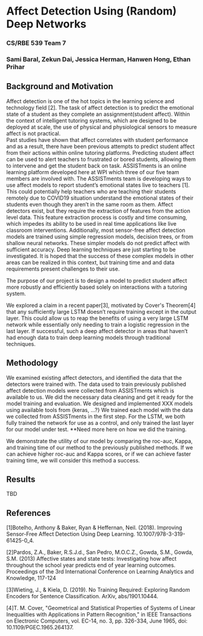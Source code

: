 # Affect Detection Using (Random) Deep Networks
### CS/RBE 539 Team 7 
### Sami Baral, Zekun Dai, Jessica Herman, Hanwen Hong, Ethan Prihar

## Background and Motivation

Affect detection is one of the hot topics in the learning science and technology field [2]. The task of affect detection is to predict the emotional state of a student as they complete an assignment(student affect).  Within the context of intelligent tutoring systems, which are designed to be deployed at scale, the use of physical and physiological sensors to measure affect is not practical.  
Past studies have shown that affect correlates with student performance and as a result, there have been previous attempts to predict student affect from their actions within online tutoring platforms. Predicting student affect can be used to alert teachers to frustrated or bored students, allowing them to intervene and get the student back on task.  ASSISTments is an online learning platform developed here at WPI which three of our five team members are involved with.  The ASSISTments team is developing ways to use affect models to report student’s emotional states live to teachers [1]. This could potentially help teachers who are teaching their students remotely due to COVID19 situation understand the emotional states of their students even though they aren’t in the same room as them.
Affect detectors exist, but they require the extraction of features from the action level data.  This feature extraction process is costly and time consuming, which impedes its ability to be used in real time applications like live classroom interventions. Additionally, most sensor-free affect detection models are trained using simple regression models, decision trees, or from shallow neural networks. These simpler models do not predict affect with sufficient accuracy.  Deep learning techniques are just starting to be investigated.  It is hoped that the success of these complex models in other areas can be realized in this context, but training time and and data requirements present challenges to their use.  

The purpose of our project is to design a model to predict student affect more robustly and efficiently based solely on interactions with a tutoring system. 

We explored a claim in a recent paper[3], motivated by Cover's Theorem[4] that any sufficiently large LSTM doesn’t require training except in the output layer. This could allow us to reap the benefits of using a very large LSTM network while essentially only needing to train a logistic regression in the last layer. If successful, such a deep affect detector in areas that haven’t had enough data to train deep learning models through traditional techniques. 

## Methodology

We examined existing affect detectors, and identified the data that the detectors were trained with.  The data used to train previously published affect detection models were collected from ASSISTments which is available to us. We did the necessary data cleaning and get it ready for the model training and evaluation.
We designed and implemented XXX models using available tools from {keras, ...?}
We trained each model with the data we collected from ASSISTments in the first step. For the LSTM, we both fully trained the network for use as a control, and only trained the last layer for our model under test.  **Need more here on how we did the training.

We demonstrate the utility of our model by comparing the roc-auc, Kappa, and training time of our method to the previously published methods. If we can achieve higher roc-auc and Kappa scores, or if we can achieve faster training time, we will consider this method a success. 

## Results
TBD

## References
[1]Botelho, Anthony & Baker, Ryan & Heffernan, Neil. (2018). Improving Sensor-Free Affect Detection Using Deep Learning. 10.1007/978-3-319-61425-0_4.

[2]Pardos, Z.A., Baker, R.S.J.d., San Pedro, M.O.C.Z., Gowda, S.M., Gowda, S.M. (2013) Affective states and state tests: Investigating how affect throughout the school year predicts end of year learning outcomes. Proceedings of the 3rd International Conference on Learning Analytics and Knowledge, 117-124

[3]Wieting, J., & Kiela, D. (2019). No Training Required: Exploring Random Encoders for Sentence Classification. ArXiv, abs/1901.10444.

[4]T. M. Cover, "Geometrical and Statistical Properties of Systems of Linear Inequalities with Applications in Pattern Recognition," in IEEE Transactions on Electronic Computers, vol. EC-14, no. 3, pp. 326-334, June 1965, doi: 10.1109/PGEC.1965.264137.
